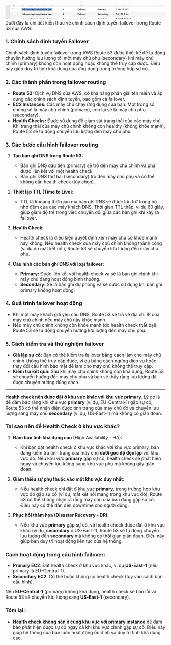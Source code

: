 ![alt text](../image/policy-failover.png)
Dưới đây là chi tiết kiến thức về chính sách định tuyến failover trong Route 53 của AWS:

### **1. Chính sách định tuyến Failover**
Chính sách định tuyến failover trong AWS Route 53 được thiết kế để tự động chuyển hướng lưu lượng tới một máy chủ phụ (secondary) khi máy chủ chính (primary) không còn hoạt động hoặc không thể truy cập được. Điều này giúp duy trì tính khả dụng của ứng dụng trong trường hợp sự cố.

### **2. Các thành phần trong failover routing**
- **Route 53:** Dịch vụ DNS của AWS, có khả năng phân giải tên miền và áp dụng các chính sách định tuyến, bao gồm cả failover.
- **EC2 Instances:** Các máy chủ chạy ứng dụng của bạn. Một trong số chúng sẽ là máy chủ chính (primary), còn lại sẽ là máy chủ phụ (secondary).
- **Health Checks:** Được sử dụng để giám sát trạng thái của các máy chủ. Khi trạng thái của máy chủ chính không còn healthy (không khỏe mạnh), Route 53 sẽ tự động chuyển lưu lượng đến máy chủ phụ.

### **3. Các bước cấu hình failover routing**
1. **Tạo bản ghi DNS trong Route 53:**
   - Bản ghi DNS đầu tiên (primary) sẽ trỏ đến máy chủ chính và phải được liên kết với một health check.
   - Bản ghi DNS thứ hai (secondary) trỏ đến máy chủ phụ và có thể không cần health check (tùy chọn).
   
2. **Thiết lập TTL (Time to Live):**
   - TTL là khoảng thời gian mà bản ghi DNS sẽ được lưu trữ trong bộ nhớ đệm của các máy khách DNS. Thời gian TTL thấp, ví dụ 60 giây, giúp giảm độ trễ trong việc chuyển đổi giữa các bản ghi khi xảy ra failover.

3. **Health Check:**
   - Health check là điều kiện quyết định xem máy chủ có khỏe mạnh hay không. Nếu health check của máy chủ chính không thành công (ví dụ do mất kết nối), Route 53 sẽ chuyển lưu lượng đến máy chủ phụ.

4. **Cấu hình các bản ghi DNS với loại failover:**
   - **Primary:** Được liên kết với health check và sẽ là bản ghi chính khi máy chủ đang hoạt động bình thường.
   - **Secondary:** Sẽ là bản ghi dự phòng và sẽ được sử dụng khi bản ghi primary không hoạt động.

### **4. Quá trình failover hoạt động**
- Khi một máy khách gửi yêu cầu DNS, Route 53 sẽ trả về địa chỉ IP của máy chủ chính nếu máy chủ này khỏe mạnh.
- Nếu máy chủ chính không còn khỏe mạnh (do health check thất bại), Route 53 sẽ tự động chuyển hướng lưu lượng đến máy chủ phụ.

### **5. Cách kiểm tra và thử nghiệm failover**
- **Giả lập sự cố:** Bạn có thể kiểm tra failover bằng cách làm cho máy chủ chính không thể truy cập được, ví dụ bằng cách ngừng dịch vụ hoặc thay đổi cấu hình bảo mật để làm cho máy chủ không thể truy cập.
- **Kiểm tra kết quả:** Sau khi máy chủ chính không còn khả dụng, Route 53 sẽ chuyển hướng đến máy chủ phụ và bạn sẽ thấy rằng lưu lượng đã được chuyển hướng đúng cách.

---

 **Health check nên được đặt ở khu vực khác với khu vực primary**. Lý do là để đảm bảo rằng khi khu vực **primary** (ví dụ, EU-Central-1) gặp sự cố, Route 53 có thể nhận diện được tình trạng của máy chủ đó và chuyển lưu lượng sang máy chủ **secondary** (ví dụ, US-East-1) mà không có gián đoạn.

### Tại sao nên để Health Check ở khu vực khác?
1. **Đảm bảo tính khả dụng cao** (High Availability - HA):
   - Khi bạn đặt health check ở khu vực khác với khu vực primary, bạn đang kiểm tra tình trạng của máy chủ **dưới góc độ độc lập** với khu vực đó. Nếu khu vực **primary** gặp sự cố, health check sẽ phát hiện ngay và chuyển lưu lượng sang khu vực phụ mà không gây gián đoạn.
   
2. **Giảm thiểu sự phụ thuộc vào một khu vực duy nhất**:
   - Nếu health check chỉ đặt ở khu vực **primary**, trong trường hợp khu vực đó gặp sự cố (ví dụ, mất kết nối mạng trong khu vực đó), Route 53 có thể không nhận ra rằng máy chủ của bạn đang gặp sự cố. Điều này có thể dẫn đến downtime cho người dùng.
   
3. **Phục hồi thảm họa (Disaster Recovery - DR)**:
   - Nếu khu vực **primary** gặp sự cố, và health check được đặt ở khu vực khác (ví dụ, **secondary** ở US-East-1), Route 53 sẽ tự động chuyển lưu lượng đến **secondary** mà không có thời gian gián đoạn. Điều này giúp bạn duy trì hoạt động liên tục của hệ thống.

### Cách hoạt động trong cấu hình failover:
- **Primary EC2**: Đặt health check ở khu vực khác, ví dụ **US-East-1** (nếu primary là EU-Central-1).
- **Secondary EC2**: Có thể hoặc không có health check (tùy vào cách bạn cấu hình).
  
Nếu **EU-Central-1** (primary) không khả dụng, health check sẽ báo lỗi và Route 53 sẽ chuyển lưu lượng sang **US-East-1** (secondary). 

### Tóm lại:
- **Health check không nên ở cùng khu vực với primary instance** để đảm bảo phát hiện được sự cố ngay cả khi khu vực chính gặp sự cố. Điều này giúp hệ thống của bạn luôn hoạt động ổn định và duy trì tính khả dụng cao.